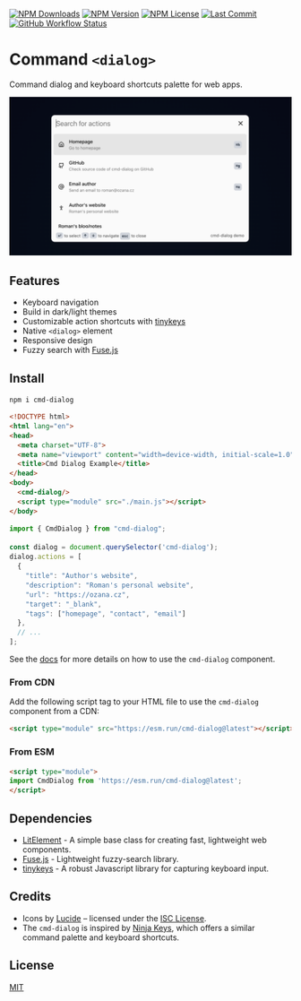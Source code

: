 [![NPM Downloads](https://img.shields.io/npm/dm/cmd-dialog?style=for-the-badge)](https://www.npmjs.com/package/cmd-dialog)
[![NPM Version](https://img.shields.io/npm/v/cmd-dialog?style=for-the-badge)](https://www.npmjs.com/package/cmd-dialog)
[![NPM License](https://img.shields.io/npm/l/cmd-dialog?style=for-the-badge)](https://github.com/OzzyCzech/cmd-dialog/blob/main/LICENSE)
[![Last Commit](https://img.shields.io/github/last-commit/OzzyCzech/cmd-dialog?style=for-the-badge)](https://github.com/OzzyCzech/cmd-dialog/commit/main)
[![GitHub Workflow Status](https://img.shields.io/github/actions/workflow/status/OzzyCzech/cmd-dialog/main.yml?style=for-the-badge)](https://github.com/OzzyCzech/cmd-dialog/actions)

# Command `<dialog>`

Command dialog and keyboard shortcuts palette for web apps.

![](./assets/cmd.dialog.light.png)

## Features

- Keyboard navigation
- Build in dark/light themes
- Customizable action shortcuts with [tinykeys](https://github.com/jamiebuilds/tinykeys)
- Native `<dialog>` element
- Responsive design
- Fuzzy search with [Fuse.js](https://fusejs.io/)

## Install

```shell
npm i cmd-dialog
```

```html
<!DOCTYPE html>
<html lang="en">
<head>
  <meta charset="UTF-8">
  <meta name="viewport" content="width=device-width, initial-scale=1.0">
  <title>Cmd Dialog Example</title>
</head>
<body>
  <cmd-dialog/>
  <script type="module" src="./main.js"></script> 
</body>
```

```javascript
import { CmdDialog } from "cmd-dialog";

const dialog = document.querySelector('cmd-dialog');
dialog.actions = [
  {
    "title": "Author's website",
    "description": "Roman's personal website",
    "url": "https://ozana.cz",
    "target": "_blank",
    "tags": ["homepage", "contact", "email"]
  },
  // ...
];
```

See the [docs](docs/readme.md) for more details on how to use the `cmd-dialog` component.

### From CDN

Add the following script tag to your HTML file to use the `cmd-dialog` component from a CDN:

```html
<script type="module" src="https://esm.run/cmd-dialog@latest"></script>
```

### From ESM

```html
<script type="module">
import CmdDialog from 'https://esm.run/cmd-dialog@latest';
</script>
```

## Dependencies

- [LitElement](https://lit.dev/) - A simple base class for creating fast, lightweight web components.
- [Fuse.js](https://fusejs.io/) - Lightweight fuzzy-search library.
- [tinykeys](https://github.com/jamiebuilds/tinykeys) - A robust Javascript library for capturing keyboard input.

## Credits

- Icons by [Lucide](https://lucide.dev) – licensed under the [ISC License](https://lucide.dev/license).
- The `cmd-dialog` is inspired by [Ninja Keys](https://github.com/ssleptsov/ninja-keys), which offers a similar command
  palette and keyboard shortcuts.

## License

[MIT](./LICENSE)